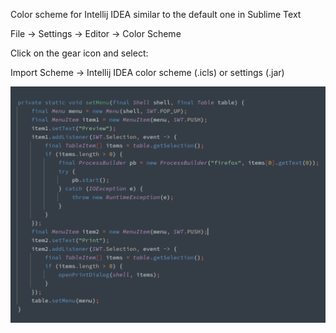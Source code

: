 Color scheme for Intellij IDEA similar to the default one in Sublime Text

File -> Settings -> Editor -> Color Scheme

Click on the gear icon and select:

Import Scheme -> Intellij IDEA color scheme (.icls) or settings (.jar)

![alt "Mariana Color Scheme for Intellij"](mariana-color-scheme-for-intellij.png "Mariana Color Scheme for Intellij")
